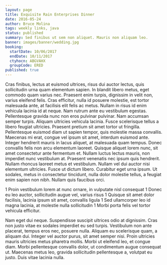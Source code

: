 ```yaml
---
layout: page
title: Exquisite Rain Enterprises Dinner
date: 2016-05-24
author: Bruce Molina
tags: weekly links, java
status: published
summary: Sed finibus ut sem non aliquet. Mauris non aliquam leo.
banner: images/banner/wedding.jpg
booking:
  startDate: 10/06/2017
  endDate: 10/11/2017
  ctyhocn: ABGVAHX
  groupCode: ERED
published: true
---
```

Cras finibus, lectus at euismod ultrices, risus dui auctor lectus, quis sollicitudin urna quam elementum sapien. In blandit libero metus, eget commodo quam varius nec. Praesent enim turpis, dignissim in velit non, varius eleifend felis. Cras efficitur, nulla id posuere molestie, est tortor malesuada ante, at facilisis elit felis ac metus. Nullam in risus id enim vehicula lacinia id at neque. Nam rutrum ante eu vestibulum egestas. Pellentesque gravida nunc non eros pulvinar pulvinar. Nam accumsan semper turpis. Aliquam ultricies vehicula lacinia. Fusce scelerisque tellus a libero feugiat ultricies. Praesent pretium sit amet tortor ut fringilla.
Pellentesque euismod diam ut sapien tempor, quis molestie massa convallis. Maecenas mi erat, congue vel ipsum sit amet, interdum euismod ante. Integer hendrerit mauris in lacus aliquet, at malesuada quam tempus. Donec convallis felis non arcu elementum laoreet. Quisque aliquet lorem nunc, sit amet consectetur ante fermentum et. Nullam luctus lectus mauris, non imperdiet nunc vestibulum at. Praesent venenatis nec ipsum quis hendrerit. Nullam rhoncus laoreet metus et vestibulum. Nullam vel dui auctor nisi elementum ultricies. Fusce ut dictum libero. Curabitur eget urna ipsum. Ut sodales, metus in consectetur tincidunt, nulla dolor molestie tellus, a feugiat enim sapien non nibh. Nullam quis faucibus orci.

1 Proin vestibulum lorem at nunc ornare, in vulputate nisl consequat
1 Donec eu leo auctor, sollicitudin augue vel, varius risus
1 Quisque sit amet dolor facilisis, lacinia ipsum sit amet, convallis ligula
1 Sed ullamcorper leo id magna lacinia, at molestie nulla sollicitudin
1 Morbi porta felis vel tortor vehicula efficitur.

Nam eget dui neque. Suspendisse suscipit ultrices odio at dignissim. Cras non justo vitae ex sodales imperdiet eu sed turpis. Vestibulum non ante placerat, tempus eros nec, posuere nulla. Aliquam eu scelerisque quam, a aliquam dui. Integer vel auctor purus, sit amet semper nisi. Proin ultricies mauris ultricies metus pharetra mollis. Morbi ut eleifend leo, et congue diam. Morbi pellentesque convallis dolor, ut condimentum augue consequat ut. Maecenas metus leo, gravida sollicitudin pellentesque a, volutpat eu justo. Duis vitae lacinia nulla.
